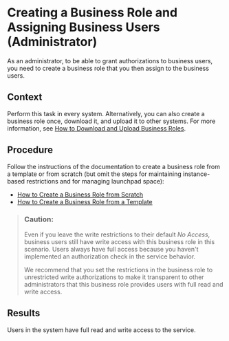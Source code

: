 <!-- loio362a851467d6413c8790b2d72516a7c9 -->

# Creating a Business Role and Assigning Business Users \(Administrator\)

As an administrator, to be able to grant authorizations to business users, you need to create a business role that you then assign to the business users.



## Context

Perform this task in every system. Alternatively, you can also create a business role once, download it, and upload it to other systems. For more information, see [How to Download and Upload Business Roles](https://help.sap.com/viewer/65de2977205c403bbc107264b8eccf4b/Cloud/en-US/a58f69585339484aa204cf0321cab2cd.html).



## Procedure

Follow the instructions of the documentation to create a business role from a template or from scratch \(but omit the steps for maintaining instance-based restrictions and for managing launchpad space\):

-   [How to Create a Business Role from Scratch](https://help.sap.com/viewer/65de2977205c403bbc107264b8eccf4b/Cloud/en-US/f65e51a7203443efb58fe535c3d13e5f.html)
-   [How to Create a Business Role from a Template](https://help.sap.com/viewer/65de2977205c403bbc107264b8eccf4b/Cloud/en-US/ec310a8b669a45ca898dc4dd91d97de2.html)

 > ### Caution:  
> Even if you leave the write restrictions to their default *No Access*, business users still have write access with this business role in this scenario. Users always have full access because you haven't implemented an authorization check in the service behavior.
> 
> We recommend that you set the restrictions in the business role to unrestricted write authorizations to make it transparent to other administrators that this business role provides users with full read and write access.

 

<a name="loio362a851467d6413c8790b2d72516a7c9__result_zgy_2qw_5lb"/>

## Results

Users in the system have full read and write access to the service.

